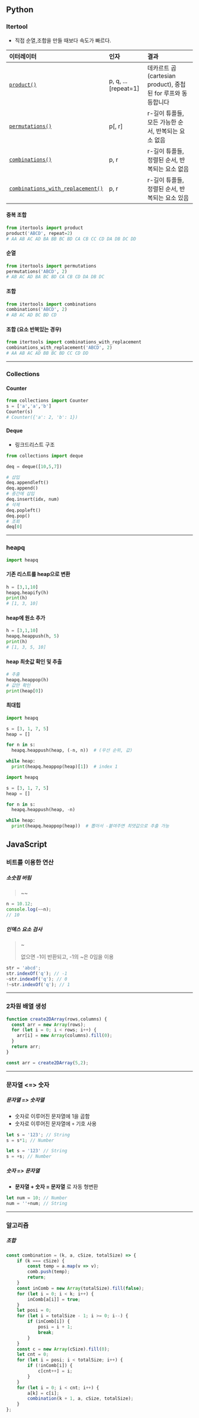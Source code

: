 ## Python

### Itertool

- 직접 순열,조합을 만들 때보다 속도가 빠르다.

| 이터레이터                                                   | 인자                 | 결과                                                         |
| :----------------------------------------------------------- | :------------------- | :----------------------------------------------------------- |
| [`product()`](https://python.flowdas.com/library/itertools.html#itertools.product) | p, q, ... [repeat=1] | 데카르트 곱(cartesian product), 중첩된 for 루프와 동등합니다 |
| [`permutations()`](https://python.flowdas.com/library/itertools.html#itertools.permutations) | p[, r]               | r-길이 튜플들, 모든 가능한 순서, 반복되는 요소 없음          |
| [`combinations()`](https://python.flowdas.com/library/itertools.html#itertools.combinations) | p, r                 | r-길이 튜플들, 정렬된 순서, 반복되는 요소 없음               |
| [`combinations_with_replacement()`](https://python.flowdas.com/library/itertools.html#itertools.combinations_with_replacement) | p, r                 | r-길이 튜플들, 정렬된 순서, 반복되는 요소 있음               |

#### 중복 조합

```python
from itertools import product
product('ABCD', repeat=2)
# AA AB AC AD BA BB BC BD CA CB CC CD DA DB DC DD
```

#### 순열

```python
from itertools import permutations
permutations('ABCD', 2)
# AB AC AD BA BC BD CA CB CD DA DB DC
```

#### 조합

```python
from itertools import combinations
combinations('ABCD', 2)
# AB AC AD BC BD CD
```

#### 조합 (요소 반복있는 경우)

```python
from itertools import combinations_with_replacement
combinations_with_replacement('ABCD', 2)
# AA AB AC AD BB BC BD CC CD DD
```

----

### Collections

#### Counter

```python
from collections import Counter
s = ['a','a','b']
Counter(s)
# Counter({'a': 2, 'b': 1})
```

#### Deque

- 링크드리스트 구조

```python
from collections import deque

deq = deque([10,5,7])

# 삽입
deq.appendleft()
deq.append()
# 중간에 삽입
deq.insert(idx, num)
# 삭제
deq.popleft()
deq.pop()
# 조회
deq[0]
```

---

### heapq

```python
import heapq
```

#### 기존 리스트를 heap으로 변환

```python
h = [3,1,10]
heapq.heapify(h)
print(h)
# [1, 3, 10]
```

#### heap에 원소 추가

```python
h = [3,1,10]
heapq.heappush(h, 5)
print(h)
# [1, 3, 5, 10]
```

#### heap 최솟값 확인 및 추출

```python
# 추출
heapq.heappop(h)
# 값만 확인
print(heap[0])
```

#### 최대힙

```python
import heapq

s = [3, 1, 7, 5]
heap = []

for n in s:
  heapq.heappush(heap, (-n, n))  # (우선 순위, 값)

while heap:
  print(heapq.heappop(heap)[1])  # index 1
```

```python
import heapq

s = [3, 1, 7, 5]
heap = []

for n in s:
  heapq.heappush(heap, -n) 

while heap:
  print(heapq.heappop(heap))  # 뽑아서 -붙여주면 최댓값으로 추출 가능
```



## JavaScript

### 비트를 이용한 연산

##### 소숫점 버림

> ~~

```javascript
n = 10.12;
console.log(~~n);
// 10
```

##### 인덱스 요소 검사

> ~ 
>
> 없으면 -1이 반환되고, -1의 ~은 0임을 이용

```javascript
str = 'abcd';
str.indexOf('q'); // -1
~str.indexOf('q'); // 0
!~str.indexOf('q'); // 1
```

---

### 2차원 배열 생성

```javascript
function create2DArray(rows,columns) {
  const arr = new Array(rows);
  for (let i = 0; i < rows; i++) {
    arr[i] = new Array(columns).fill(0);
  }
  return arr;
}

const arr = create2DArray(5,2);
```

---

### 문자열 <=> 숫자

##### 문자열 => 숫자열

- 숫자로 이루어진 문자열에 1을 곱함
- 숫자로 이루어진 문자열에 `+` 기호 사용

```javascript
let s = '123'; // String
s = s*1; // Number
```

```javascript
let s = '123' // String
s = +s; // Number
```

##### 숫자 => 문자열

- **문자열 + 숫자 = 문자열** 로 자동 형변환

```javascript
let num = 10; // Number
num = ''+num; // String
```

---

### 알고리즘

##### 조합

```javascript
const combination = (k, a, cSize, totalSize) => {
    if (k === cSize) {
        const temp = a.map(v => v);
        comb.push(temp);
        return;
    }
    const inComb = new Array(totalSize).fill(false);
    for (let i = 0; i < k; i++) {
        inComb[a[i]] = true;
    }
    let posi = 0;
    for (let i = totalSize - 1; i >= 0; i--) {
        if (inComb[i]) {
            posi = i + 1;
            break;
        }
    }
    const c = new Array(cSize).fill(0);
    let cnt = 0;
    for (let i = posi; i < totalSize; i++) {
        if (!inComb[i]) {
            c[cnt++] = i;
        }
    }
    for (let i = 0; i < cnt; i++) {
        a[k] = c[i];
        combination(k + 1, a, cSize, totalSize);
    }
};
```

